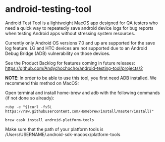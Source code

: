 # android-testing-tool
Android Test Tool is a lightweight MacOS app designed for QA testers who need a quick way to repeatedly save android device logs for bug reports when testing Android apps without stressing system resources.

Currently only Android OS versions 7.0 and up are supported for the save log feature. LG and HTC devices are not supported due to an Android Debug Bridge (ADB) vulnerability on those devices.

See the Product Backlog for features coming in future releases: https://github.com/Andychochocho/android-testing-tool/projects/2

**NOTE**: In order to be able to use this tool, you first need ADB installed. We recommend this method on MacOS:

Open terminal and install home-brew and adb with the following commands (if not done so already):
```
ruby -e "$(curl -fsSL https://raw.githubusercontent.com/Homebrew/install/master/install)"

brew cask install android-platform-tools
```

Make sure that the path of your platform tools is  /Users/USERNAME/.android-sdk-macosx/platform-tools

